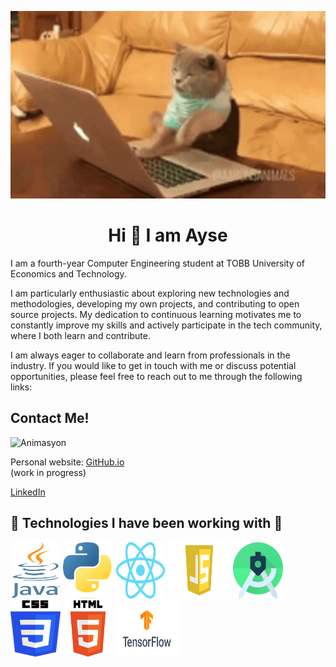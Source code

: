 <p align="center">
  
   <img src="assests/busy.gif" alt="Animasyon" width="600" height="300">
</p>


<h1 align="center"> Hi 👋 I am Ayse</h2>
I am a fourth-year Computer Engineering student at TOBB University of Economics and Technology.


I am particularly enthusiastic about exploring new technologies and methodologies, developing my own projects, and contributing to open source projects. My dedication to continuous learning motivates me to constantly improve my skills and actively participate in the tech community, where I both learn and contribute.

I am always eager to collaborate and learn from professionals in the industry. If you would like to get in touch with me or discuss potential opportunities, please feel free to reach out to me through the following links:
<h2>Contact Me!</h2>
<img src="assests/fresh.gif" alt="Animasyon" width="100" height="100">

Personal website: [GitHub.io](https://ayse-sadioglu.github.io/Portfolio/)
<br/>  (work in progress)

 [LinkedIn](https://www.linkedin.com/in/aysesadioglu/)
<br/>  





<h2>🚀 Technologies I have been working with 🚀</h2>

 <img src="assests/java.png" alt="image" width="80" height="90"> <img src="assests/py.png" alt="image" width="80" height="90"> <img src="assests/re.png" alt="image" width="80" height="90"> <img src="assests/js.png" alt="image" width="100" height="90"> <img src="assests/android.png" alt="image" width="80" height="90"> <img src="assests/css.png" alt="image" width="80" height="90"> <img src="assests/html.png" alt="image" width="80" height="90"> <img src="assests/tensor.png" alt="image" width="100" height="90">


